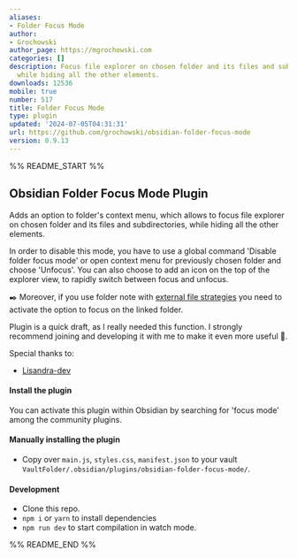 ```yaml
---
aliases:
- Folder Focus Mode
author:
- Grochowski
author_page: https://mgrochowski.com
categories: []
description: Focus file explorer on chosen folder and its files and subdirectories,
  while hiding all the other elements.
downloads: 12536
mobile: true
number: 517
title: Folder Focus Mode
type: plugin
updated: '2024-07-05T04:31:31'
url: https://github.com/grochowski/obsidian-folder-focus-mode
version: 0.9.13
---
```


%% README_START %%

## Obsidian Folder Focus Mode Plugin

Adds an option to folder's context menu, which allows to focus file explorer on chosen folder and its files and subdirectories, while hiding all the other elements.

In order to disable this mode, you have to use a global command 'Disable folder focus mode' or open context menu for previously chosen folder and choose 'Unfocus'. You can also choose to add an icon on the top of the explorer view, to rapidly switch between focus and unfocus.

✒️ Moreover, if you use folder note with [external file strategies](https://github.com/aidenlx/alx-folder-note/wiki/folder-note-pref) you need to activate the option to focus on the linked folder. 

Plugin is a quick draft, as I really needed this function. I strongly recommend joining and developing it with me to make it even more useful 🌚.

Special thanks to:
- [Lisandra-dev](https://github.com/Lisandra-dev)

#### Install the plugin

You can activate this plugin within Obsidian by searching for 'focus mode' among the community plugins.

#### Manually installing the plugin

- Copy over `main.js`, `styles.css`, `manifest.json` to your vault `VaultFolder/.obsidian/plugins/obsidian-folder-focus-mode/`.

#### Development

- Clone this repo.
- `npm i` or `yarn` to install dependencies
- `npm run dev` to start compilation in watch mode.


%% README_END %%